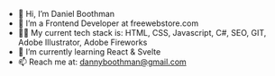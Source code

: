 - 👋 Hi, I’m Daniel Boothman
- 👀 I’m a Frontend Developer at freewebstore.com
- 👩‍💻 My current tech stack is: HTML, CSS, Javascript, C#, SEO, GIT, Adobe Illustrator, Adobe Fireworks
- 🌱 I’m currently learning React & Svelte
- 📫 Reach me at: dannyboothman@gmail.com

<!---
dannyboothman/dannyboothman is a ✨ special ✨ repository because its `README.md` (this file) appears on your GitHub profile.
You can click the Preview link to take a look at your changes.
--->

